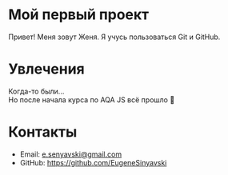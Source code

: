 # Мой первый проект
Привет! Меня зовут Женя. Я учусь пользоваться Git и GitHub.
# Увлечения 
Когда-то были...  
Но после начала курса по AQA JS всё прошло 🫠
# Контакты
- Email: e.senyavski@gmail.com
- GitHub: https://github.com/EugeneSinyavski